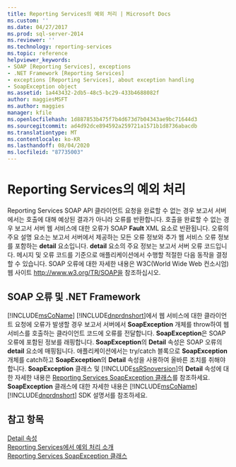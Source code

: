 ```yaml
---
title: Reporting Services의 예외 처리 | Microsoft Docs
ms.custom: ''
ms.date: 04/27/2017
ms.prod: sql-server-2014
ms.reviewer: ''
ms.technology: reporting-services
ms.topic: reference
helpviewer_keywords:
- SOAP [Reporting Services], exceptions
- .NET Framework [Reporting Services]
- exceptions [Reporting Services], about exception handling
- SoapException object
ms.assetid: 1a443432-2db5-48c5-bc29-433b4688082f
author: maggiesMSFT
ms.author: maggies
manager: kfile
ms.openlocfilehash: 1d887853b475f7b4d673d7b04343ae9bc71644d3
ms.sourcegitcommit: ad4d92dce894592a259721a1571b1d8736abacdb
ms.translationtype: MT
ms.contentlocale: ko-KR
ms.lasthandoff: 08/04/2020
ms.locfileid: "87735003"
---
```

# <a name="handling-exceptions-in-reporting-services"></a>Reporting Services의 예외 처리
  Reporting Services SOAP API 클라이언트 요청을 완료할 수 없는 경우 보고서 서버에서는 호출에 대해 예상된 결과가 아니라 오류를 반환합니다. 호출을 완료할 수 없는 경우 보고서 서버 웹 서비스에 대한 오류가 SOAP **Fault** XML 요소로 반환됩니다. 오류의 주요 설명 요소는 보고서 서버에서 제공하는 모든 오류 정보와 추가 웹 서비스 오류 정보를 포함하는 **detail** 요소입니다. **detail** 요소의 주요 정보는 보고서 서버 오류 코드입니다. 메시지 및 오류 코드를 기준으로 애플리케이션에서 수행할 적절한 다음 동작을 결정할 수 있습니다. SOAP 오류에 대한 자세한 내용은 W3C(World Wide Web 컨소시엄) 웹 사이트 http://www.w3.org/TR/SOAP을 참조하십시오.  
  
## <a name="soap-faults-and-the-net-framework"></a>SOAP 오류 및 .NET Framework  
 [!INCLUDE[msCoName](../../includes/msconame-md.md)] [!INCLUDE[dnprdnshort](../../includes/dnprdnshort-md.md)]에서 웹 서비스에 대한 클라이언트 요청에 오류가 발생할 경우 보고서 서버에서 **SoapException** 개체를 throw하여 웹 서비스를 호출하는 클라이언트 코드에 오류를 전달합니다. **SoapException**은 SOAP 오류에 포함된 정보를 래핑합니다. **SoapException**의 **Detail** 속성은 SOAP 오류의 **detail** 요소에 매핑됩니다. 애플리케이션에서는 try/catch 블록으로 **SoapException** 개체를 catch하고 **SoapException**의 **Detail** 속성을 사용하여 올바른 조치를 취해야 합니다. **SoapException** 클래스 및 [!INCLUDE[ssRSnoversion](../../includes/ssrsnoversion-md.md)]의 **Detail** 속성에 대한 자세한 내용은 [Reporting Services SoapException 클래스](soapexception-class/reporting-services-soapexception-class.md)를 참조하세요. **SoapException** 클래스에 대한 자세한 내용은 [!INCLUDE[msCoName](../../includes/msconame-md.md)] [!INCLUDE[dnprdnshort](../../includes/dnprdnshort-md.md)] SDK 설명서를 참조하세요.  
  
## <a name="see-also"></a>참고 항목  
 [Detail 속성](soapexception-class/detail-property.md)   
 [Reporting Services에서 예외 처리 소개](introducing-exception-handling-in-reporting-services.md)   
 [Reporting Services SoapException 클래스](soapexception-class/reporting-services-soapexception-class.md)  
  
  
